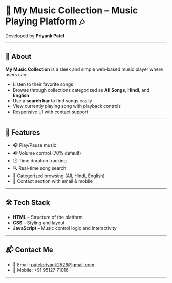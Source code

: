 # 🎵 My Music Collection – Music Playing Platform 🎶

Developed by **Priyank Patel**

---

## 📌 About

**My Music Collection** is a sleek and simple web-based music player where users can:
- Listen to their favorite songs
- Browse through collections categorized as **All Songs**, **Hindi**, and **English**
- Use a **search bar** to find songs easily
- View currently playing song with playback controls
- Responsive UI with contact support

---

## 🚀 Features

- 🎧 Play/Pause music
- 🔊 Volume control (70% default)
- 🕒 Time duration tracking 
- 🔍 Real-time song search
- 🎼 Categorized browsing (All, Hindi, English)
- 📱 Contact section with email & mobile

---

## 🛠️ Tech Stack

- **HTML** – Structure of the platform  
- **CSS** – Styling and layout  
- **JavaScript** – Music control logic and interactivity  

---

## 📬 Contact Me

- 📧 Email: [patelpriyank2526@gmail.com](mailto:patelpriyank2526@gmail.com)  
- 📱 Mobile: +91 95127 71016

---


